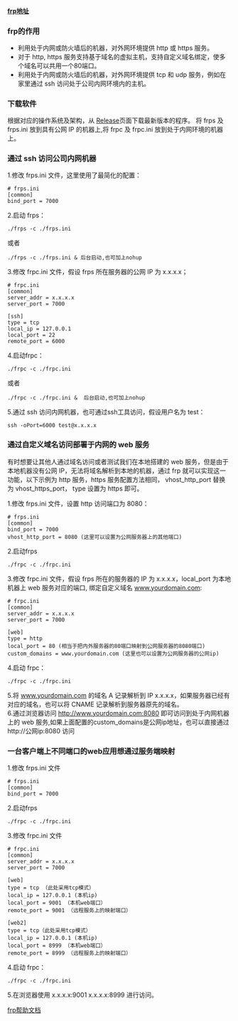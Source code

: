 #### [frp地址](https://github.com/fatedier/frp)

### frp的作用

* 利用处于内网或防火墙后的机器，对外网环境提供 http 或 https 服务。
* 对于 http, https 服务支持基于域名的虚拟主机，支持自定义域名绑定，使多个域名可以共用一个80端口。
* 利用处于内网或防火墙后的机器，对外网环境提供 tcp 和 udp 服务，例如在家里通过 ssh 访问处于公司内网环境内的主机。

### 下载软件
根据对应的操作系统及架构，从 [Release](https://github.com/fatedier/frp/releases)页面下载最新版本的程序。 将 frps 及 frps.ini 放到具有公网 IP 的机器上,将 frpc 及 frpc.ini 放到处于内网环境的机器上。   
### 通过 ssh 访问公司内网机器
1.修改 frps.ini 文件，这里使用了最简化的配置：
```
# frps.ini
[common]
bind_port = 7000 
```
2.启动 frps：
```
./frps -c ./frps.ini 
```
或者
```
./frps -c ./frps.ini & 后台启动,也可加上nohup
```
3.修改 frpc.ini 文件，假设 frps 所在服务器的公网 IP 为 x.x.x.x；
```
# frpc.ini
[common]
server_addr = x.x.x.x
server_port = 7000

[ssh]
type = tcp
local_ip = 127.0.0.1
local_port = 22
remote_port = 6000
```
4.启动frpc：
```
./frpc -c ./frpc.ini
```
或者
```
./frpc -c ./frpc.ini &  后台启动,也可加上nohup
```
5.通过 ssh 访问内网机器，也可通过ssh工具访问，假设用户名为 test：
```
ssh -oPort=6000 test@x.x.x.x
```

### 通过自定义域名访问部署于内网的 web 服务
有时想要让其他人通过域名访问或者测试我们在本地搭建的 web 服务，但是由于本地机器没有公网 IP，无法将域名解析到本地的机器，通过 frp 就可以实现这一功能，以下示例为 http 服务，https 服务配置方法相同， vhost_http_port 替换为 vhost_https_port， type 设置为 https 即可。

1.修改 frps.ini 文件，设置 http 访问端口为 8080：
```
# frps.ini
[common]
bind_port = 7000
vhost_http_port = 8080 (这里可以设置为公网服务器上的其他端口)
```
2.启动frps 
```
./frpc -c ./frpc.ini
```
3.修改 frpc.ini 文件，假设 frps 所在的服务器的 IP 为 x.x.x.x，local_port 为本地机器上 web 服务对应的端口, 绑定自定义域名 www.yourdomain.com:
```
# frpc.ini
[common]
server_addr = x.x.x.x
server_port = 7000

[web]
type = http
local_port = 80 (相当于把内外服务器的80端口映射到公网服务器的8080端口)
custom_domains = www.yourdomain.com (这里也可以设置为公网服务器的公网ip)
```
4.启动 frpc：
```
./frpc -c ./frpc.ini
```
5.将 www.yourdomain.com 的域名 A 记录解析到 IP x.x.x.x，如果服务器已经有对应的域名，也可以将 CNAME 记录解析到服务器原先的域名。   
6.通过浏览器访问 http://www.yourdomain.com:8080 即可访问到处于内网机器上的 web 服务,如果上面配置的custom_domains是公网ip地址，也可以直接通过 http://公网ip:8080 访问

### 一台客户端上不同端口的web应用想通过服务端映射
1.修改 frps.ini 文件
```
# frps.ini
[common]
bind_port = 7000
```
2.启动frps 
```
./frpc -c ./frpc.ini
```
3.修改 frpc.ini 文件
```
# frpc.ini
[common]
server_addr = x.x.x.x
server_port = 7000

[web]
type = tcp （此处采用tcp模式）
local_ip = 127.0.0.1 (本机ip)
local_port = 9001 （本机web端口）
remote_port = 9001 （远程服务上的映射端口）

[web2]
type = tcp（此处采用tcp模式）
local_ip = 127.0.0.1 (本机ip)
local_port = 8999 （本机web端口）
remote_port = 8999 （远程服务上的映射端口）
```
4.启动 frpc：
```
./frpc -c ./frpc.ini
```
5.在浏览器使用 x.x.x.x:9001  x.x.x.x:8999 进行访问。

[frp帮助文档](https://github.com/fatedier/frp/blob/master/README_zh.md)